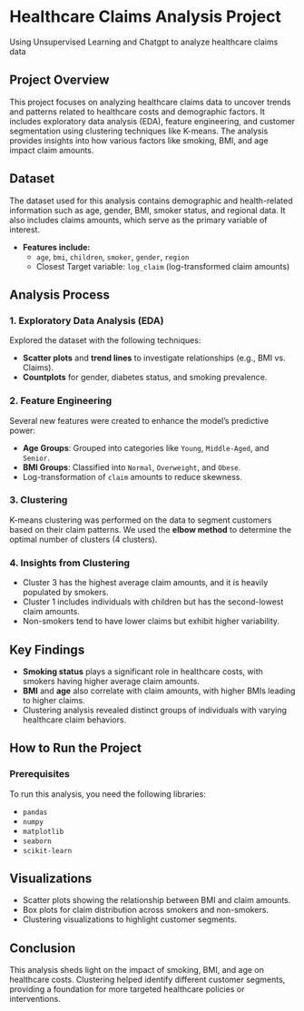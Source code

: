 # Healthcare Claims Analysis Project
Using Unsupervised Learning and Chatgpt to analyze healthcare claims data
## Project Overview
This project focuses on analyzing healthcare claims data to uncover trends and patterns related to healthcare costs and demographic factors. It includes exploratory data analysis (EDA), feature engineering, and customer segmentation using clustering techniques like K-means. The analysis provides insights into how various factors like smoking, BMI, and age impact claim amounts.

## Dataset
The dataset used for this analysis contains demographic and health-related information such as age, gender, BMI, smoker status, and regional data. It also includes claims amounts, which serve as the primary variable of interest.

- **Features include:**
  - `age`, `bmi`, `children`, `smoker`, `gender`, `region`
  - Closest Target variable: `log_claim` (log-transformed claim amounts)

## Analysis Process
### 1. Exploratory Data Analysis (EDA)
Explored the dataset with the following techniques:
- **Scatter plots** and **trend lines** to investigate relationships (e.g., BMI vs. Claims).
- **Countplots** for gender, diabetes status, and smoking prevalence.

### 2. Feature Engineering
Several new features were created to enhance the model’s predictive power:
- **Age Groups**: Grouped into categories like `Young`, `Middle-Aged`, and `Senior`.
- **BMI Groups**: Classified into `Normal`, `Overweight`, and `Obese`.
- Log-transformation of `claim` amounts to reduce skewness.

### 3. Clustering
K-means clustering was performed on the data to segment customers based on their claim patterns. We used the **elbow method** to determine the optimal number of clusters (4 clusters).

### 4. Insights from Clustering
- Cluster 3 has the highest average claim amounts, and it is heavily populated by smokers.
- Cluster 1 includes individuals with children but has the second-lowest claim amounts.
- Non-smokers tend to have lower claims but exhibit higher variability.

## Key Findings
- **Smoking status** plays a significant role in healthcare costs, with smokers having higher average claim amounts.
- **BMI** and **age** also correlate with claim amounts, with higher BMIs leading to higher claims.
- Clustering analysis revealed distinct groups of individuals with varying healthcare claim behaviors.

## How to Run the Project
### Prerequisites
To run this analysis, you need the following libraries:
- `pandas`
- `numpy`
- `matplotlib`
- `seaborn`
- `scikit-learn`

## Visualizations
- Scatter plots showing the relationship between BMI and claim amounts.
- Box plots for claim distribution across smokers and non-smokers.
- Clustering visualizations to highlight customer segments.

## Conclusion
This analysis sheds light on the impact of smoking, BMI, and age on healthcare costs. Clustering helped identify different customer segments, providing a foundation for more targeted healthcare policies or interventions.
